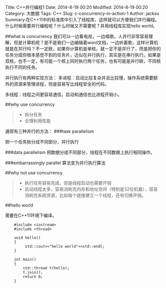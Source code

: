Title: C++并行编程1
Date: 2014-8-19 00:20
Modified: 2014-8-19 00:20
Category: 大数据
Tags: C++
Slug: c-concurrency-in-action-1
Author: jacksu
Summary:在C++11中的标准库中引入了线程库，这样就可以方便我们并行编程。什么时候需要并行编程呢？什么时候又不需要呢？并用线程库实现hello world。

##what is concurrency
我们可以一边看电视，一边唱歌。人并行非常容易理解，但是计算机呢？是不是我们一边编辑着word文档，一边听着歌，这样计算机就是在并行吗？不一定欧，如果你计算机是单核，就一定不是并行了，而是把你的任务分成你根本感觉不到的任务片，近似在并行执行，其实是在串行执行。如果是双核，也不一定，有可能一个核上同时执行两个任务，也有可能是并行欧，不同核执行不同的任务。

并行执行有两种实现方法：
多进程：启动比较复杂并且比较慢，操作系统需要额外的资源来管理进程，但是容易写比线程安全的代码。

多线程：线程之间更容易通信，启动和通信也比进程开销小。

##why use concurrency

> * 拆分任务
> * 合理利用性能

通常有三种并行的方法：
###task parallelism

把一个任务拆分成不同部分，并行执行

###data parallelism
把数据分成不同部分，线程在不同数据上执行相同操作。

###embarrassingly parallel
算法变为并行执行算法

##why not use concurrency

> * 执行任务容易完成，但是线程启动也需要开销
> * 启动线程太多，容易消耗完内存和地址空间（特别是32位机器），容易消耗完系统资源，比如每个链接建立一个线程，还有切换开销。

##hello world

需要在C++11环境下编译。

```
	#include <iostream>
  	#include <thread>
  
  	void hello()
  	{
  	     std::cout<<"hello world"<<std::endl;
  	}
 
 	int main()
 	{
 	    std::thread t(hello);
 	    t.join();
 	    return 0;
 	}
 ```